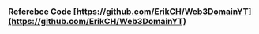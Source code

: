 ### Referebce Code [https://github.com/ErikCH/Web3DomainYT](https://github.com/ErikCH/Web3DomainYT)
